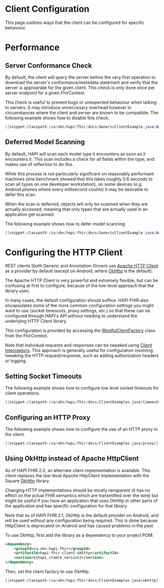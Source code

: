 # Client Configuration

This page outlines ways that the client can be configured for specific behaviour.

<a name="performance"/>

# Performance

## Server Conformance Check

By default, the client will query the server before the very first operation to download the server's conformance/metadata statement and verify that the server is appropriate for the given client. This check is only done once per server endpoint for a given FhirContext.

This check is useful to prevent bugs or unexpected behaviour when talking to servers. It may introduce unneccesary overhead however in circumstances where the client and server are known to be compatible. The following example shows how to disable this check.

```java
{{snippet:classpath:/ca/uhn/hapi/fhir/docs/GenericClientExample.java|dontValidate}}
```

## Deferred Model Scanning

By default, HAPI will scan each model type it encounters as soon as it encounters it. This scan includes a check for all fields within the type, and makes use of reflection to do this.

While this process is not particularly significant on reasonably performant machines (one benchmark showed that this takes roughly 0.6 seconds to scan all types on one developer workstation), on some devices (e.g. Android phones where every millisecond counts) it may be desirable to defer this scan.

When the scan is deferred, objects will only be scanned when they are actually accessed, meaning that only types that are actually used in an application get scanned. 

The following example shows how to defer model scanning:

```java
{{snippet:classpath:/ca/uhn/hapi/fhir/docs/GenericClientExample.java|deferModelScanning}}
```

# Configuring the HTTP Client

REST clients (both Generic and Annotation-Driven) use [Apache HTTP Client](http://hc.apache.org/httpcomponents-client-ga/) as a provider by default (except on Android, where [OkHttp](http://square.github.io/okhttp/) is the default).

The Apache HTTP Client is very powerful and extremely flexible, but can be confusing at first to configure, because of the low-level approach that the library uses.

In many cases, the default configuration should suffice. HAPI FHIR also encapsulates some of the more common configuration settings you might want to use (socket timesouts, proxy settings, etc.) so that these can be configured through HAPI's API without needing to understand the underlying HTTP Client library.

This configuration is provided by accessing the [IRestfulClientFactory](/apidocs/hapi-fhir-base/ca/uhn/fhir/rest/client/IRestfulClientFactory.html) class from the FhirContext.

Note that individual requests and responses can be tweaked using [Client Interceptors](/docs/interceptors/client_initerceptors.html). This approach is generally useful for configuration involving tweaking the HTTP request/response, such as adding authorization headers or logging.

## Setting Socket Timeouts

The following example shows how to configure low level socket timeouts for client operations.

```java
{{snippet:classpath:/ca/uhn/hapi/fhir/docs/ClientExamples.java|timeouts}}
```

## Configuring an HTTP Proxy

The following example shows how to configure the use of an HTTP proxy in the client.

```java
{{snippet:classpath:/ca/uhn/hapi/fhir/docs/ClientExamples.java|proxy}}
```

## Using OkHttp instead of Apache HttpClient

As of HAPI FHIR 2.0, an alternate client implementation is available. This client replaces the low-level Apache HttpClient implementation with the Square [OkHttp](http://square.github.io/okhttp/) library.

Changing HTTP implementations should be mostly ransparent (it has no effect on the actual FHIR semantics which are transmitted over the wire) but might be useful if you have an application that uses OkHttp in other parts of the application and has specific configuration for that library.

Note that as of HAPI FHIR 2.1, OkHttp is the default provider on Android, and will be used without any configuration being required. This is done because HttpClient is deprecated on Android and has caused problems in the past.

To use OkHttp, first add the library as a dependency to your project POM:

```xml
<dependency>
    <groupId>ca.uhn.hapi.fhir</groupId>
    <artifactId>hapi-fhir-client-okhttp</artifactId>
    <version>${hapi_stable_version}</version>		
</dependency>
```

Then, set the client factory to use OkHttp.

```java
{{snippet:classpath:/ca/uhn/hapi/fhir/docs/ClientExamples.java|okhttp}}
```
